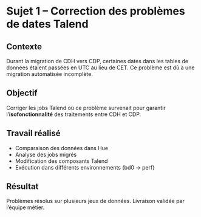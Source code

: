 # Sujet 1 – Correction des problèmes de dates Talend

## Contexte

Durant la migration de CDH vers CDP, certaines dates dans les tables de données étaient passées en UTC au lieu de CET. Ce problème est dû à une migration automatisée incomplète.

## Objectif

Corriger les jobs Talend où ce problème survenait pour garantir l’**isofonctionnalité** des traitements entre CDH et CDP.

## Travail réalisé

- Comparaison des données dans Hue
- Analyse des jobs migrés
- Modification des composants Talend
- Exécution dans différents environnements (bd0 → perf)

## Résultat

Problèmes résolus sur plusieurs jeux de données. Livraison validée par l’équipe métier.
